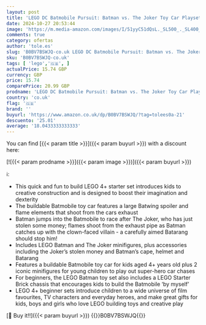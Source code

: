 ```yaml
---
layout: post
title: 'LEGO DC Batmobile Pursuit: Batman vs. The Joker Toy Car Playset  Super Hero Starter Set with 2 Minifigures  Toys for Preschool Kids  Boys  Girls Aged 4 Plus Years Old  Quick and Fun Build 76264'
date: 2024-10-27 20:53:44
image: 'https://m.media-amazon.com/images/I/51yyC51dQsL._SL500_._SL400_.jpg'
comments: true
category: ofertas
author: 'tole.es'
slug: 'B0BV7BSWJQ-co.uk LEGO DC Batmobile Pursuit: Batman vs. The Joker Toy Car...'
sku: 'B0BV7BSWJQ-co.uk'
tags: [ 'lego','🇬🇧', ]
actualPrice: 15.74 GBP
currency: GBP
price: 15.74
comparePrice: 20.99 GBP
prodname: 'LEGO DC Batmobile Pursuit: Batman vs. The Joker Toy Car Playset  Super Hero Starter Set with 2 Minifigures  Toys for Preschool Kids  Boys  Girls Aged 4 Plus Years Old  Quick and Fun Build 76264'
country: 'co.uk'
flag: '🇬🇧'
brand: ''
buyurl: 'https://www.amazon.co.uk/dp/B0BV7BSWJQ/?tag=tolees0a-21'
descuento: '25.01'
average: '18.0433333333333'
---
```


You can find [{{< param title >}}]({{< param buyurl >}}) with a discount here:

[![{{< param prodname >}}]({{< param image >}})]({{< param buyurl >}})

ℹ️:

- This quick and fun to build LEGO 4+ starter set introduces kids to creative construction and is designed to boost their imagination and dexterity
- The buildable Batmobile toy car features a large Batwing spoiler and flame elements that shoot from the cars exhaust
- Batman jumps into the Batmobile to race after The Joker, who has just stolen some money; flames shoot from the exhaust pipe as Batman catches up with the clown-faced villain - a carefully aimed Batarang should stop him!
- Includes LEGO Batman and The Joker minifigures, plus accessories including the Joker’s stolen money and Batman’s cape, helmet and Batarang
- Features a buildable Batmobile toy car for kids aged 4+ years old plus 2 iconic minifigures for young children to play out super-hero car chases
- For beginners, the LEGO Batman toy set also includes a LEGO Starter Brick chassis that encourages kids to build the Batmobile ‘by myself’
- LEGO 4+ beginner sets introduce children to a wide universe of film favourites, TV characters and everyday heroes, and make great gifts for kids, boys and girls who love LEGO building toys and creative play

[🛒 Buy it!!]({{< param buyurl >}})
{{<world>}}B0BV7BSWJQ{{</world>}}
